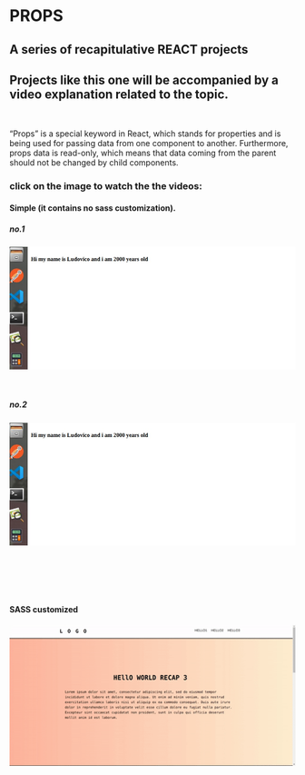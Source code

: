 # PROPS

## A series of recapitulative REACT projects

## Projects like this one will be accompanied by a video explanation related to the topic.

<br>
<p> “Props” is a special keyword in React, which stands for properties and is being used for passing data from one component to another. Furthermore, props data is read-only, which means that data coming from the parent should not be changed by child components.

</p>

### click on the image to watch the the videos:

#### Simple (it contains no sass customization).

##### no.1

[<img src="./img/react-simple-props.jpg">](https://youtu.be/wRasvW23v1g)

<br>

##### no.2

[<img src="./img/react-simple-props.jpg">](https://youtu.be/UxRyPk2zc4c)

<br>
<br>
<br>
<br>

#### SASS customized

[<img src="./img/REACT-test3.gif">](https://youtu.be/LTe3nHrjsbo)

<br>
<br>
